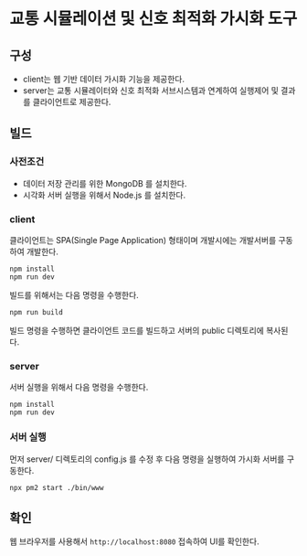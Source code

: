 # 교통 시뮬레이션 및 신호 최적화 가시화 도구

## 구성

- client는 웹 기반 데이터 가시화 기능을 제공한다.
- server는 교통 시뮬레이터와 신호 최적화 서브시스템과 연계하여 실행제어 및 결과를 클라이언트로 제공한다.

## 빌드

### 사전조건

- 데이터 저장 관리를 위한 MongoDB 를 설치한다.
- 시각화 서버 실행을 위해서 Node.js 를 설치한다.

### client

클라이언트는 SPA(Single Page Application) 형태이며 개발시에는 개발서버를 구동하여 개발한다.

```
npm install
npm run dev
```

빌드를 위해서는 다음 명령을 수행한다.

```
npm run build
```

빌드 명령을 수행하면 클라이언트 코드를 빌드하고 서버의 public 디렉토리에 복사된다.

### server

서버 실행을 위해서 다음 명령을 수행한다.

```
npm install
npm run dev
```

### 서버 실행

먼저 server/ 디렉토리의 config.js 를 수정 후 다음 명령을 실행하여 가시화 서버를 구동한다.

```
npx pm2 start ./bin/www
```

## 확인

웹 브라우저를 사용해서 `http://localhost:8080` 접속하여 UI를 확인한다.
